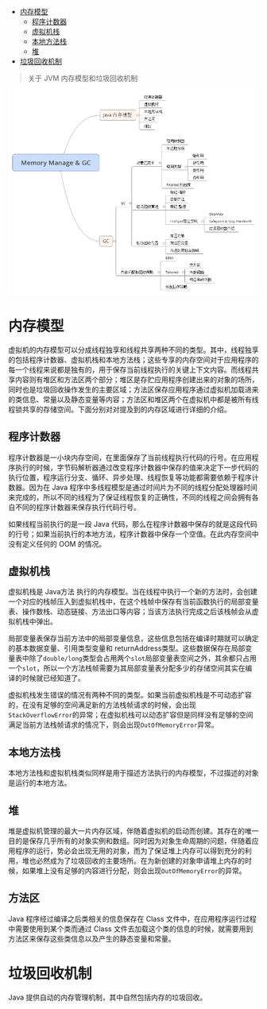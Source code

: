
<!-- toc orderedList:0 -->

- [内存模型](#内存模型)
	- [程序计数器](#程序计数器)
	- [虚拟机栈](#虚拟机栈)
	- [本地方法栈](#本地方法栈)
	- [堆](#堆)
- [垃圾回收机制](#垃圾回收机制)

<!-- tocstop -->

> 关于 JVM 内存模型和垃圾回收机制

![内容结构](<./Imgs/Memory Manage & GC.png>)

# 内存模型

虚拟机的内存模型可以分成线程独享和线程共享两种不同的类型。其中，线程独享的包括程序计数器、虚拟机栈和本地方法栈；这些专享的内存空间对于应用程序的每一个线程来说都是独有的，用于保存当前线程执行的关键上下文内容。而线程共享内容则有堆区和方法区两个部分；堆区是存贮应用程序创建出来的对象的场所，同时也是垃圾回收操作发生的主要区域；方法区保存应用程序通过虚拟机加载进来的类信息、常量以及静态变量等内容；方法区和堆区两个在虚拟机中都是被所有线程锁共享的存储空间。下面分别对对提及到的内存区域进行详细的介绍。

## 程序计数器

程序计数器是一小块内存空间，在里面保存了当前线程执行代码的行号。在应用程序执行的时候，字节码解析器通过改变程序计数器中保存的值来决定下一步代码的执行位置，程序运行分支、循环、异步处理、线程恢复等功能都需要依赖于程序计数器。因为在 Java 程序中多线程模型是通过时间片为不同的线程分配处理器时间来完成的，所以不同的线程为了保证线程恢复的正确性，不同的线程之间会拥有各自不同的程序计数器来保存执行代码行号。

如果线程当前执行的是一段 Java 代码，那么在程序计数器中保存的就是这段代码的行号；如果当前执行的本地方法，程序计数器中保存一个空值。在此内存空间中没有定义任何的 OOM 的情况。

## 虚拟机栈

虚拟机栈是 Java方法 执行的内存模型。当在线程中执行一个新的方法时，会创建一个对应的栈帧压入到虚拟机栈中，在这个栈帧中保存有当前函数执行的局部变量表、操作数栈、动态链接、方法出口等内容；当该方法执行完成之后该栈帧会从虚拟机栈中弹出。

局部变量表保存当前方法中的局部变量信息，这些信息包括在编译时期就可以确定的基本数据变量、引用类型变量和 returnAddress类型。这些数据保存在局部变量表中除了`double/long`类型会占用两个`slot`局部变量表空间之外，其余都只占用一个`slot`，所以一个方法栈帧需要为其局部变量表分配多少的存储空间其实在编译的时候就已经知道了。

虚拟机栈发生错误的情况有两种不同的类型。如果当前虚拟机栈是不可动态扩容的，在没有足够的空间满足新的方法栈帧请求的时候，会出现`StackOverflowError`的异常；在虚拟机栈可以动态扩容但是同样没有足够的空间满足当前方法栈帧请求的情况下，则会出现`OutOfMemoryError`异常。

## 本地方法栈

本地方法栈和虚拟机栈类似同样是用于描述方法执行的内存模型，不过描述的对象是运行的本地方法。

## 堆

堆是虚拟机管理的最大一片内存区域，伴随着虚拟机的启动而创建。其存在的唯一目的是保存几乎所有的对象实例和数组。同时因为对象生命周期的问题，伴随着应用程序的运行，势必会出现无用的对象，而为了保证堆上内存可以得到充分的利用，堆也必然成为了垃圾回收的主要场所。在为新创建的对象申请堆上内存的时候，如果堆上没有足够的内容进行分配，则会出现`OutOfMemoryError`的异常。

## 方法区

Java 程序经过编译之后类相关的信息保存在 Class 文件中，在应用程序运行过程中需要使用到某个类而通过 Class 文件去加载这个类的信息的时候，就需要用到方法区来保存这些类信息以及产生的静态变量和常量。

# 垃圾回收机制

Java 提供自动的内存管理机制，其中自然包括内存的垃圾回收。
